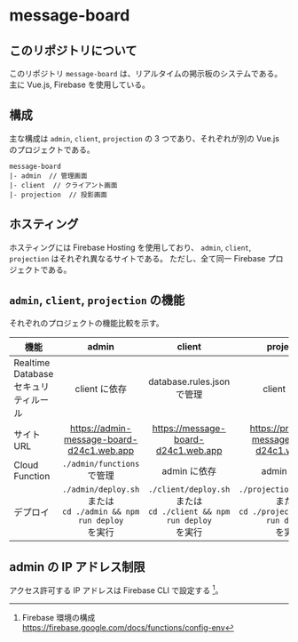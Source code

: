 # message-board

## このリポジトリについて
このリポジトリ `message-board` は、リアルタイムの掲示板のシステムである。
主に Vue.js, Firebase を使用している。


## 構成
主な構成は `admin`, `client`, `projection` の 3 つであり、それぞれが別の Vue.js のプロジェクトである。
```
message-board
|- admin  // 管理画面
|- client  // クライアント画面
|- projection  // 投影画面
```


## ホスティング
ホスティングには Firebase Hosting を使用しており、 `admin`, `client`, `projection` はそれぞれ異なるサイトである。
ただし、全て同一 Firebase プロジェクトである。


## `admin`, `client`, `projection` の機能
それぞれのプロジェクトの機能比較を示す。


|機能|admin|client|projection|
|-|:-:|:-:|:-:|
|Realtime Database セキュリティルール|client に依存|database.rules.json で管理|client に依存|
|サイトURL|https://admin-message-board-d24c1.web.app|https://message-board-d24c1.web.app|https://projection-message-board-d24c1.web.app|
|Cloud Function|`./admin/functions` で管理|admin に依存|admin に依存|
|デプロイ|`./admin/deploy.sh` <br> または <br> `cd ./admin && npm run deploy` <br>を実行|`./client/deploy.sh` <br> または <br> `cd ./client && npm run deploy` <br>を実行|`./projection/deploy.sh` <br> または <br> `cd ./projection && npm run deploy` <br>を実行|


## admin の IP アドレス制限
アクセス許可する IP アドレスは Firebase CLI で設定する [^1]。

[^1]: Firebase 環境の構成  
    https://firebase.google.com/docs/functions/config-env
